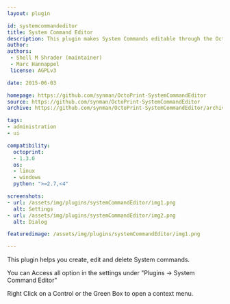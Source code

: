 ```yaml
---
layout: plugin

id: systemcommandeditor
title: System Command Editor
description: This plugin makes System Commands editable through the OctoPrint WebUI
author: 
authors:
 - Shell M Shrader (maintainer)
 - Marc Hannappel 
 license: AGPLv3

date: 2015-06-03

homepage: https://github.com/synman/OctoPrint-SystemCommandEditor
source: https://github.com/synman/OctoPrint-SystemCommandEditor
archive: https://github.com/synman/OctoPrint-SystemCommandEditor/archive/master.zip

tags:
- administration
- ui

compatibility:
  octoprint:
  - 1.3.0
  os:
  - linux
  - windows
  python: ">=2.7,<4"

screenshots:
- url: /assets/img/plugins/systemCommandEditor/img1.png
  alt: Settings
- url: /assets/img/plugins/systemCommandEditor/img2.png
  alt: Dialog

featuredimage: /assets/img/plugins/systemCommandEditor/img1.png

---
```


This plugin helps you create, edit and delete System commands.

You can Access all option in the settings under "Plugins -> System Command Editor"

Right Click on a Control or the Green Box to open a context menu.
